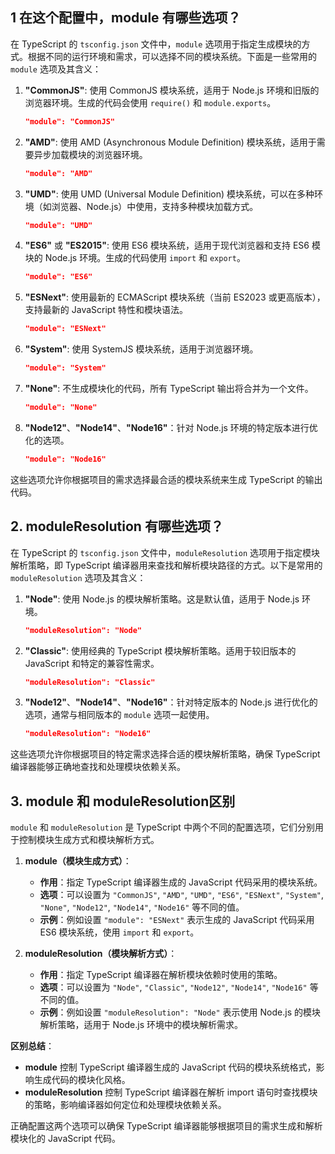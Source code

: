 ## 1 在这个配置中，module 有哪些选项？

在 TypeScript 的 `tsconfig.json` 文件中，`module` 选项用于指定生成模块的方式。根据不同的运行环境和需求，可以选择不同的模块系统。下面是一些常用的 `module` 选项及其含义：

1. **"CommonJS"**: 使用 CommonJS 模块系统，适用于 Node.js 环境和旧版的浏览器环境。生成的代码会使用 `require()` 和 `module.exports`。

   ```json
   "module": "CommonJS"
   ```

2. **"AMD"**: 使用 AMD (Asynchronous Module Definition) 模块系统，适用于需要异步加载模块的浏览器环境。

   ```json
   "module": "AMD"
   ```

3. **"UMD"**: 使用 UMD (Universal Module Definition) 模块系统，可以在多种环境（如浏览器、Node.js）中使用，支持多种模块加载方式。

   ```json
   "module": "UMD"
   ```

4. **"ES6"** 或 **"ES2015"**: 使用 ES6 模块系统，适用于现代浏览器和支持 ES6 模块的 Node.js 环境。生成的代码使用 `import` 和 `export`。

   ```json
   "module": "ES6"
   ```

5. **"ESNext"**: 使用最新的 ECMAScript 模块系统（当前 ES2023 或更高版本），支持最新的 JavaScript 特性和模块语法。

   ```json
   "module": "ESNext"
   ```

6. **"System"**: 使用 SystemJS 模块系统，适用于浏览器环境。

   ```json
   "module": "System"
   ```

7. **"None"**: 不生成模块化的代码，所有 TypeScript 输出将合并为一个文件。

   ```json
   "module": "None"
   ```

8. **"Node12"**、**"Node14"**、**"Node16"**：针对 Node.js 环境的特定版本进行优化的选项。

   ```json
   "module": "Node16"
   ```

这些选项允许你根据项目的需求选择最合适的模块系统来生成 TypeScript 的输出代码。


## 2. moduleResolution 有哪些选项？

在 TypeScript 的 `tsconfig.json` 文件中，`moduleResolution` 选项用于指定模块解析策略，即 TypeScript 编译器用来查找和解析模块路径的方式。以下是常用的 `moduleResolution` 选项及其含义：

1. **"Node"**: 使用 Node.js 的模块解析策略。这是默认值，适用于 Node.js 环境。

   ```json
   "moduleResolution": "Node"
   ```

2. **"Classic"**: 使用经典的 TypeScript 模块解析策略。适用于较旧版本的 JavaScript 和特定的兼容性需求。

   ```json
   "moduleResolution": "Classic"
   ```

3. **"Node12"**、**"Node14"**、**"Node16"**：针对特定版本的 Node.js 进行优化的选项，通常与相同版本的 `module` 选项一起使用。

   ```json
   "moduleResolution": "Node16"
   ```

这些选项允许你根据项目的特定需求选择合适的模块解析策略，确保 TypeScript 编译器能够正确地查找和处理模块依赖关系。


## 3. module 和 moduleResolution区别


`module` 和 `moduleResolution` 是 TypeScript 中两个不同的配置选项，它们分别用于控制模块生成方式和模块解析方式。

1. **module（模块生成方式）**：
   - **作用**：指定 TypeScript 编译器生成的 JavaScript 代码采用的模块系统。
   - **选项**：可以设置为 `"CommonJS"`, `"AMD"`, `"UMD"`, `"ES6"`, `"ESNext"`, `"System"`, `"None"`, `"Node12"`, `"Node14"`, `"Node16"` 等不同的值。
   - **示例**：例如设置 `"module": "ESNext"` 表示生成的 JavaScript 代码采用 ES6 模块系统，使用 `import` 和 `export`。

2. **moduleResolution（模块解析方式）**：
   - **作用**：指定 TypeScript 编译器在解析模块依赖时使用的策略。
   - **选项**：可以设置为 `"Node"`, `"Classic"`, `"Node12"`, `"Node14"`, `"Node16"` 等不同的值。
   - **示例**：例如设置 `"moduleResolution": "Node"` 表示使用 Node.js 的模块解析策略，适用于 Node.js 环境中的模块解析需求。

**区别总结**：
- **module** 控制 TypeScript 编译器生成的 JavaScript 代码的模块系统格式，影响生成代码的模块化风格。
- **moduleResolution** 控制 TypeScript 编译器在解析 import 语句时查找模块的策略，影响编译器如何定位和处理模块依赖关系。

正确配置这两个选项可以确保 TypeScript 编译器能够根据项目的需求生成和解析模块化的 JavaScript 代码。
